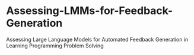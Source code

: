 # Assessing-LMMs-for-Feedback-Generation
Assessing Large Language Models for Automated Feedback Generation in Learning Programming Problem Solving
